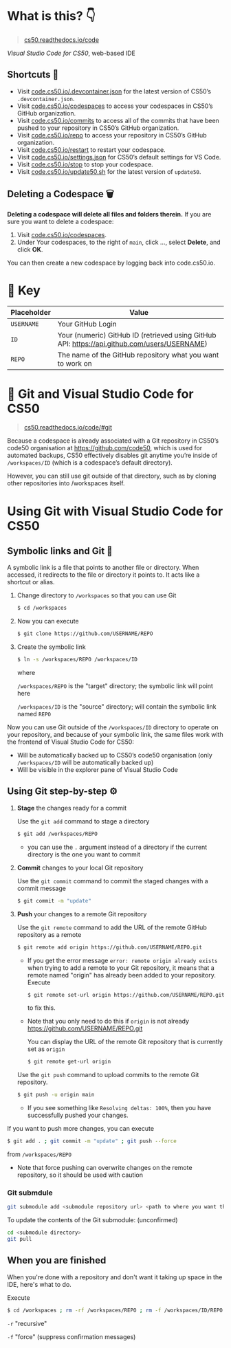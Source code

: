 # What is this? 👇

> [cs50.readthedocs.io/code](https://cs50.readthedocs.io/code)

*Visual Studio Code for CS50*, web-based IDE

## Shortcuts 🍔

- Visit [code.cs50.io/.devcontainer.json](https://code.cs50.io/.devcontainer.json) for the latest version of CS50’s `.devcontainer.json`.
- Visit [code.cs50.io/codespaces](https://code.cs50.io/codespaces) to access your codespaces in CS50’s GitHub organization.
- Visit [code.cs50.io/commits](https://code.cs50.io/commits) to access all of the commits that have been pushed to your repository in CS50’s GitHub organization.
- Visit [code.cs50.io/repo](https://code.cs50.io/repo) to access your repository in CS50’s GitHub organization.
- Visit [code.cs50.io/restart](https://code.cs50.io/restart) to restart your codespace.
- Visit [code.cs50.io/settings.json](https://code.cs50.io/settings.json) for CS50’s default settings for VS Code.
- Visit [code.cs50.io/stop](https://code.cs50.io/stop) to stop your codespace.
- Visit [code.cs50.io/update50.sh](https://code.cs50.io/update50.sh) for the latest version of `update50`.

## Deleting a Codespace 🗑️

**Deleting a codespace will delete all files and folders therein.** If you are sure you want to delete a codespace:

1. Visit [code.cs50.io/codespaces](https://code.cs50.io/codespaces).
2. Under Your codespaces, to the right of `main`, click …, select **Delete**, and click **OK**.

You can then create a new codespace by logging back into code.cs50.io.

# 🔑 Key

| Placeholder | Value |
|--|--|
| `USERNAME` | Your GitHub Login |
| `ID` | Your (numeric) GitHub ID (retrieved using GitHub API: https://api.github.com/users/USERNAME) |
| `REPO` | The name of the GitHub repository what you want to work on |

# 🌵 Git and Visual Studio Code for CS50

> [cs50.readthedocs.io/code/#git](https://cs50.readthedocs.io/code/#git)

Because a codespace is already associated with a Git repository in CS50’s code50 organisation at https://github.com/code50, which is used for automated backups, CS50 effectively disables git anytime you’re inside of `/workspaces/ID` (which is a codespace’s default directory).

However, you can still use git outside of that directory, such as by cloning other repositories into /workspaces itself.

# Using Git with Visual Studio Code for CS50

## Symbolic links and Git 🔗

A symbolic link is a file that points to another file or directory. When accessed, it redirects to the file or directory it points to. It acts like a shortcut or alias.

1. Change directory to `/workspaces` so that you can use Git

   ```bash
   $ cd /workspaces
   ```

2. Now you can execute

   ```bash
   $ git clone https://github.com/USERNAME/REPO
   ```

3. Create the symbolic link

   ```bash
   $ ln -s /workspaces/REPO /workspaces/ID
   ```

   where

   `/workspaces/REPO` is the "target" directory; the symbolic link will point here

   `/workspaces/ID` is the "source" directory; will contain the symbolic link named `REPO`

Now you can use Git outside of the `/workspaces/ID` directory to operate on your repository, and because of your symbolic link, the same files work with the frontend of Visual Studio Code for CS50:

- Will be automatically backed up to CS50’s code50 organisation (only `/workspaces/ID` will be automatically backed up)
- Will be visible in the explorer pane of Visual Studio Code

## Using Git step-by-step ⚙️

1. **Stage** the changes ready for a commit

   Use the `git add` command to stage a directory

   ```bash
   $ git add /workspaces/REPO
   ```

   - you can use the `.` argument instead of a directory if the current directory is the one you want to commit

2. **Commit** changes to your local Git repository

   Use the `git commit` command to commit the staged changes with a commit message

   ```bash
   $ git commit -m "update"
   ```

3. **Push** your changes to a remote Git repository

   Use the `git remote` command to add the URL of the remote GitHub repository as a remote

   ```bash
   $ git remote add origin https://github.com/USERNAME/REPO.git
   ```

   - If you get the error message `error: remote origin already exists` when trying to add a remote to your Git repository, it means that a remote named "origin" has already been added to your repository. Execute

     ```bash
     $ git remote set-url origin https://github.com/USERNAME/REPO.git
     ```

     to fix this.

   - Note that you only need to do this if `origin` is not already https://github.com/USERNAME/REPO.git

     You can display the URL of the remote Git repository that is currently set as `origin`

     ```bash
     $ git remote get-url origin
     ```

   Use the `git push` command to upload commits to the remote Git repository.

   ```bash
   $ git push -u origin main
   ```

   - If you see something like `Resolving deltas: 100%`, then you have successfully pushed your changes.

If you want to push more changes, you can execute

```bash
$ git add . ; git commit -m "update" ; git push --force
```

from `/workspaces/REPO`

- Note that force pushing can overwrite changes on the remote repository, so it should be used with caution

### Git submdule

```bash
git submodule add <submodule repository url> <path to where you want the submodule to be added>
```
To update the contents of the Git submodule: (unconfirmed)

```bash
cd <submodule directory>
git pull
```

## When you are finished

When you're done with a repository and don't want it taking up space in the IDE, here's what to do.

Execute

```bash
$ cd /workspaces ; rm -rf /workspaces/REPO ; rm -f /workspaces/ID/REPO
```

`-r` "recursive"

`-f` "force" (suppress confirmation messages)
